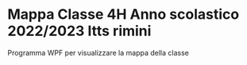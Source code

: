 # Mappa Classe 4H Anno scolastico 2022/2023 Itts rimini
Programma WPF per visualizzare la mappa della classe
